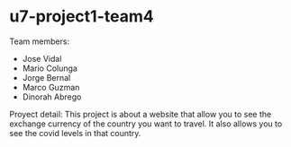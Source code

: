 # u7-project1-team4

Team members:
- Jose Vidal
- Mario Colunga
- Jorge Bernal
- Marco Guzman
- Dinorah Abrego

Proyect detail: This project is about a website that allow you to see the exchange currency of the country you want to travel. It also allows you to see the covid levels in that country.  


